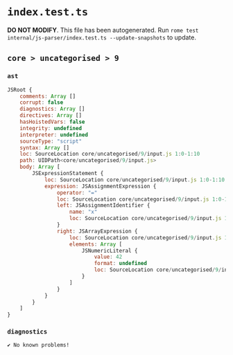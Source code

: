 # `index.test.ts`

**DO NOT MODIFY**. This file has been autogenerated. Run `rome test internal/js-parser/index.test.ts --update-snapshots` to update.

## `core > uncategorised > 9`

### `ast`

```javascript
JSRoot {
	comments: Array []
	corrupt: false
	diagnostics: Array []
	directives: Array []
	hasHoistedVars: false
	integrity: undefined
	interpreter: undefined
	sourceType: "script"
	syntax: Array []
	loc: SourceLocation core/uncategorised/9/input.js 1:0-1:10
	path: UIDPath<core/uncategorised/9/input.js>
	body: Array [
		JSExpressionStatement {
			loc: SourceLocation core/uncategorised/9/input.js 1:0-1:10
			expression: JSAssignmentExpression {
				operator: "="
				loc: SourceLocation core/uncategorised/9/input.js 1:0-1:10
				left: JSAssignmentIdentifier {
					name: "x"
					loc: SourceLocation core/uncategorised/9/input.js 1:0-1:1 (x)
				}
				right: JSArrayExpression {
					loc: SourceLocation core/uncategorised/9/input.js 1:4-1:10
					elements: Array [
						JSNumericLiteral {
							value: 42
							format: undefined
							loc: SourceLocation core/uncategorised/9/input.js 1:6-1:8
						}
					]
				}
			}
		}
	]
}
```

### `diagnostics`

```
✔ No known problems!

```
